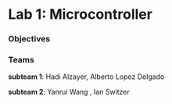 # Lab 1: Microcontroller

### Objectives

### Teams
**subteam 1**: Hadi Alzayer, Alberto Lopez Delgado

**subteam 2**: Yanrui Wang , Ian Switzer
